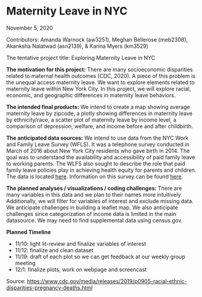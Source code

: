Maternity Leave in NYC
================
November 5, 2020

Contributors: Amanda Warnock (aw3251), Meghan Bellerose (meb2308),
Akanksha Nalatwad (asn2139), & Karina Myers (km3529)

The tentative project title: Exploring Maternity Leave in NYC

**The motivation for this project:** There are many socioeconomic
disparities related to maternal health outcomes (CDC, 2020). A piece of
this problem is the unequal access maternity leave. We want to explore
elements related to maternity leave within New York City. In this
project, we will explore racial, economic, and geographic differences in
maternity leave behaviors.

**The intended final products:** We intend to create a map showing
average maternity leave by zipcode, a plotly showing differences in
maternity leave by ethnicity/race, a scatter plot of maternity leave by
income level, a comparison of depression, welfare, and income before and
after childbirth.

**The anticipated data sources:** We intend to use data from the NYC
Work and Family Leave Survey (WFLS). It was a telephone survey conducted
in March of 2016 about New York City residents who gave birth in 2014.
The goal was to understand the availability and accessibility of paid
family leave to working parents. The WLFS also sought to describe the
role that paid family leave policies play in achieving health equity for
parents and children. The data is located
[here](https://data.cityofnewyork.us/Health/New-York-City-Work-and-Family-Leave-Survey-WFLS-20/grnn-mvqe).
Information on this survey can be found
[here](https://www1.nyc.gov/assets/doh/downloads/pdf/hca/paid-family-leave-report1.pdf).

**The planned analyses / visualizations / coding challenges:** There are
many variables in this data and we plan to their names more intuitively.
Additionally, we will filter for variables of interest and exclude
missing data. We anticipate challenges in building a leaflet map. We
also anticipate challenges since categorization of income data is
limited in the main datasource. We may need to find supplemental data
using census.gov.

**Planned Timeline**

  - 11/10: light lit-review and finalize variables of interest
  - 11/12: finalize and clean dataset
  - 11/19: draft of each plot so we can get feedback at our weekly group
    meeting
  - 12/1: finalize plots, work on webpage and screencast

Source:
<https://www.cdc.gov/media/releases/2019/p0905-racial-ethnic-disparities-pregnancy-deaths.html>
